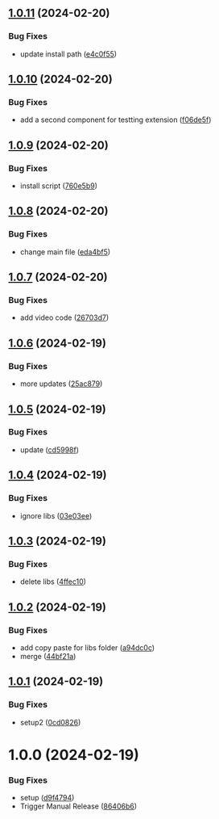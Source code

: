 ## [1.0.11](https://github.com/netcentric/eddys-video/compare/v1.0.10...v1.0.11) (2024-02-20)


### Bug Fixes

* update install path ([e4c0f55](https://github.com/netcentric/eddys-video/commit/e4c0f5564c837520dbd9b461c2e6ed48a6fcfa6e))

## [1.0.10](https://github.com/netcentric/eddys-video/compare/v1.0.9...v1.0.10) (2024-02-20)


### Bug Fixes

* add a second component for testting extension ([f06de5f](https://github.com/netcentric/eddys-video/commit/f06de5f979334137e619993e1f7e8b91d3f2f020))

## [1.0.9](https://github.com/netcentric/eddys-video/compare/v1.0.8...v1.0.9) (2024-02-20)


### Bug Fixes

* install script ([760e5b9](https://github.com/netcentric/eddys-video/commit/760e5b97e9bf6aab1dba1f79c30751997a900ace))

## [1.0.8](https://github.com/netcentric/eddys-video/compare/v1.0.7...v1.0.8) (2024-02-20)


### Bug Fixes

* change main file ([eda4bf5](https://github.com/netcentric/eddys-video/commit/eda4bf5f4bb16424853184759e4519ce59e884ac))

## [1.0.7](https://github.com/netcentric/eddys-video/compare/v1.0.6...v1.0.7) (2024-02-20)


### Bug Fixes

* add video code ([26703d7](https://github.com/netcentric/eddys-video/commit/26703d78a5f65afe64d9fd95b8c2cf9986e59ede))

## [1.0.6](https://github.com/netcentric/eddys-video/compare/v1.0.5...v1.0.6) (2024-02-19)


### Bug Fixes

* more updates ([25ac879](https://github.com/netcentric/eddys-video/commit/25ac8799047e1fded89c77de21323158e1150487))

## [1.0.5](https://github.com/netcentric/eddys-video/compare/v1.0.4...v1.0.5) (2024-02-19)


### Bug Fixes

* update ([cd5998f](https://github.com/netcentric/eddys-video/commit/cd5998f802552ad0c0ec86e73e43d3b821cd731d))

## [1.0.4](https://github.com/netcentric/eddys-video/compare/v1.0.3...v1.0.4) (2024-02-19)


### Bug Fixes

* ignore libs ([03e03ee](https://github.com/netcentric/eddys-video/commit/03e03ee0990b6e868509786f338dd289607434ac))

## [1.0.3](https://github.com/netcentric/eddys-video/compare/v1.0.2...v1.0.3) (2024-02-19)


### Bug Fixes

* delete libs ([4ffec10](https://github.com/netcentric/eddys-video/commit/4ffec10b3523cfcec30bec08f8e891b93d7fbd4f))

## [1.0.2](https://github.com/netcentric/eddys-video/compare/v1.0.1...v1.0.2) (2024-02-19)


### Bug Fixes

* add copy paste for libs folder ([a94dc0c](https://github.com/netcentric/eddys-video/commit/a94dc0cb19e1b98066f5bc541f00bb174cf538a3))
* merge ([44bf21a](https://github.com/netcentric/eddys-video/commit/44bf21a068b6456986ee41ca09ca4aa64a20373f))

## [1.0.1](https://github.com/netcentric/eddys-video/compare/v1.0.0...v1.0.1) (2024-02-19)


### Bug Fixes

* setup2 ([0cd0826](https://github.com/netcentric/eddys-video/commit/0cd0826148c11214454d1e5e31682dbb7850cbb4))

# 1.0.0 (2024-02-19)


### Bug Fixes

* setup ([d9f4794](https://github.com/netcentric/eddys-video/commit/d9f47948f8033bd2f67b8f18178353084559a6fe))
* Trigger Manual Release ([86406b6](https://github.com/netcentric/eddys-video/commit/86406b699a65985f4c99a138334e6c1e2a17f67b))
